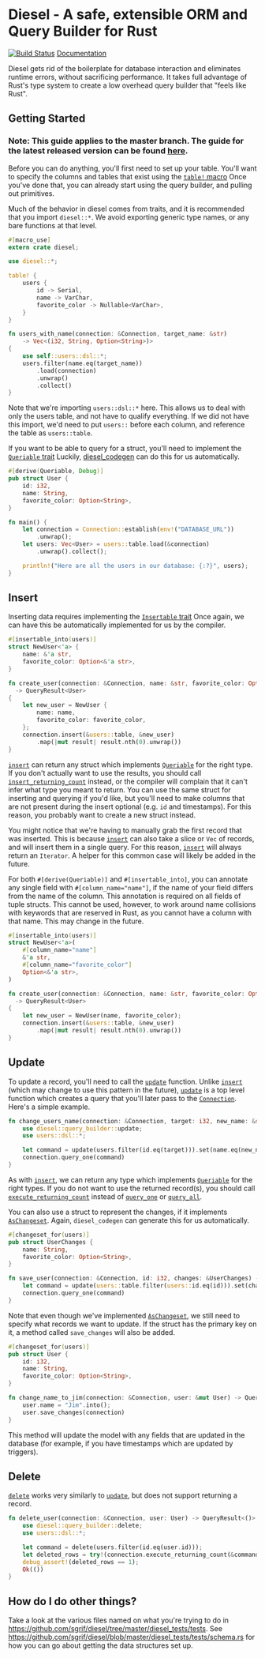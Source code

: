 Diesel - A safe, extensible ORM and Query Builder for Rust
==========================================================

[![Build Status](https://travis-ci.org/sgrif/diesel.svg)](https://travis-ci.org/sgrif/diesel)
[Documentation](http://sgrif.github.io/diesel/diesel/index.html)

Diesel gets rid of the boilerplate for database interaction and eliminates runtime errors, without sacrificing performance. It takes full advantage of Rust's type system to create a low overhead query builder that "feels like Rust".

Getting Started
---------------

### Note: This guide applies to the master branch. The guide for the latest released version can be found [here](https://github.com/sgrif/diesel/tree/v0.1.0#getting-started).

Before you can do anything, you'll first need to set up your table. You'll want
to specify the columns and tables that exist using the [`table!` macro][table]
Once you've done that, you can already start using the query builder, and
pulling out primitives.

Much of the behavior in diesel comes from traits, and it is recommended that you
import `diesel::*`. We avoid exporting generic type names, or any bare functions
at that level.

```rust
#[macro_use]
extern crate diesel;

use diesel::*;

table! {
    users {
        id -> Serial,
        name -> VarChar,
        favorite_color -> Nullable<VarChar>,
    }
}

fn users_with_name(connection: &Connection, target_name: &str)
    -> Vec<(i32, String, Option<String>)>
{
    use self::users::dsl::*;
    users.filter(name.eq(target_name))
        .load(connection)
        .unwrap()
        .collect()
}
```

Note that we're importing `users::dsl::*` here. This allows us to deal with
only the users table, and not have to qualify everything. If we did not have
this import, we'd need to put `users::` before each column, and reference the
table as `users::table`.

If you want to be able to query for a struct, you'll need to implement the
[`Queriable` trait][queriable] Luckily,
[diesel_codegen](https://github.com/sgrif/diesel/tree/master/diesel_codegen) can do
this for us automatically.

```rust
#[derive(Queriable, Debug)]
pub struct User {
    id: i32,
    name: String,
    favorite_color: Option<String>,
}

fn main() {
    let connection = Connection::establish(env!("DATABASE_URL"))
        .unwrap();
    let users: Vec<User> = users::table.load(&connection)
        .unwrap().collect();

    println!("Here are all the users in our database: {:?}", users);
}
```

Insert
------

Inserting data requires implementing the [`Insertable` trait][insertable] Once
again, we can have this be automatically implemented for us by the compiler.

```rust
#[insertable_into(users)]
struct NewUser<'a> {
    name: &'a str,
    favorite_color: Option<&'a str>,
}

fn create_user(connection: &Connection, name: &str, favorite_color: Option<&str>)
  -> QueryResult<User>
{
    let new_user = NewUser {
        name: name,
        favorite_color: favorite_color,
    };
    connection.insert(&users::table, &new_user)
        .map(|mut result| result.nth(0).unwrap())
}
```

[`insert`][insert] can return any struct which implements
[`Queriable`][queriable] for the right type. If you don't actually want to use
the results, you should call [`insert_returning_count`][insert_returning_count]
instead, or the compiler will complain that it can't infer what type you meant
to return. You can use the same struct for inserting and querying if you'd like,
but you'll need to make columns that are not present during the insert optional
(e.g. `id` and timestamps). For this reason, you probably want to create a new
struct instead.

You might notice that we're having to manually grab the first record that was
inserted. This is because [`insert`][insert] can also take a slice or `Vec` of
records, and will insert them in a single query. For this reason,
[`insert`][insert] will always return an `Iterator`. A helper for this common
case will likely be added in the future.

For both `#[derive(Queriable)]` and `#[insertable_into]`, you can annotate any
single field with `#[column_name="name"]`, if the name of your field differs
from the name of the column. This annotation is required on all fields of tuple
structs. This cannot be used, however, to work around name collisions with
keywords that are reserved in Rust, as you cannot have a column with that name.
This may change in the future.

```rust
#[insertable_into(users)]
struct NewUser<'a>(
    #[column_name="name"]
    &'a str,
    #[column_name="favorite_color"]
    Option<&'a str>,
)

fn create_user(connection: &Connection, name: &str, favorite_color: Option<&str>)
  -> QueryResult<User>
{
    let new_user = NewUser(name, favorite_color);
    connection.insert(&users::table, &new_user)
        .map(|mut result| result.nth(0).unwrap())
}
```

Update
------

To update a record, you'll need to call the [`update`][update] function. Unlike
[`insert`][insert] (which may change to use this pattern in the future),
[`update`][update] is a top level function which creates a query that you'll
later pass to the [`Connection`][connection]. Here's a simple example.

```rust
fn change_users_name(connection: &Connection, target: i32, new_name: &str) -> QueryResult<User> {
    use diesel::query_builder::update;
    use users::dsl::*;

    let command = update(users.filter(id.eq(target))).set(name.eq(new_name));
    connection.query_one(command)
}
```

As with [`insert`][insert], we can return any type which implements
[`Queriable`][queriable] for the right types. If you do not want to use the
returned record(s), you should call
[`execute_returning_count`][execute_returning_count] instead of
[`query_one`][query_one] or [`query_all`][query_all].

You can also use a struct to represent the changes, if it implements
[`AsChangeset`][as_changeset]. Again, `diesel_codegen` can generate this for us
automatically.

```rust
#[changeset_for(users)]
pub struct UserChanges {
    name: String,
    favorite_color: Option<String>,
}

fn save_user(connection: &Connection, id: i32, changes: &UserChanges) -> QueryResult<User> {
    let command = update(users::table.filter(users::id.eq(id))).set(changes);
    connection.query_one(command)
}
```

Note that even though we've implemented [`AsChangeset`][as_changeset], we still
need to specify what records we want to update. If the struct has the primary
key on it, a method called `save_changes` will also be added.

```rust
#[changeset_for(users)]
pub struct User {
    id: i32,
    name: String,
    favorite_color: Option<String>,
}

fn change_name_to_jim(connection: &Connection, user: &mut User) -> QueryResult<()> {
    user.name = "Jim".into();
    user.save_changes(connection)
}
```

This method will update the model with any fields that are updated in the
database (for example, if you have timestamps which are updated by triggers).

Delete
------

[`delete`][delete] works very similarly to [`update`][delete], but does not
support returning a record.

```rust
fn delete_user(connection: &Connection, user: User) -> QueryResult<()> {
    use diesel::query_builder::delete;
    use users::dsl::*;

    let command = delete(users.filter(id.eq(user.id)));
    let deleted_rows = try!(connection.execute_returning_count(&command));
    debug_assert!(deleted_rows == 1);
    Ok(())
}
```

How do I do other things?
-------------------------

Take a look at the various files named on what you're trying to do in
https://github.com/sgrif/diesel/tree/master/diesel_tests/tests. See
https://github.com/sgrif/diesel/blob/master/diesel_tests/tests/schema.rs for how
you can go about getting the data structures set up.

[table]: http://sgrif.github.io/diesel/diesel/macro.table!.html
[queriable]: http://sgrif.github.io/diesel/diesel/query_source/trait.Queriable.html
[insertable]: http://sgrif.github.io/diesel/diesel/trait.Insertable.html
[insert]: http://sgrif.github.io/diesel/diesel/struct.Connection.html#method.insert
[insert_returning_count]: http://sgrif.github.io/diesel/diesel/struct.Connection.html#method.insert_returning_count
[execute_returning_count]: http://sgrif.github.io/diesel/diesel/struct.Connection.html#method.execute_returning_count
[query_one]: http://sgrif.github.io/diesel/diesel/struct.Connection.html#method.query_one
[query_all]: http://sgrif.github.io/diesel/diesel/struct.Connection.html#method.query_all
[update]: http://sgrif.github.io/diesel/diesel/query_builder/fn.update.html
[delete]: http://sgrif.github.io/diesel/diesel/query_builder/fn.delete.html
[connection]: http://sgrif.github.io/diesel/diesel/struct.Connection.html
[as_changeset]: http://sgrif.github.io/diesel/diesel/query_builder/trait.AsChangeset.html
